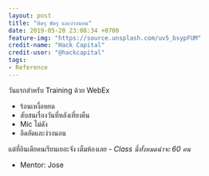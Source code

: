 ```yaml
---
layout: post
title: "ติดๆ ขัดๆ และง่วงนอน"
date: 2019-05-20 23:08:34 +0700
feature-img: "https://source.unsplash.com/uv5_bsypFUM"
credit-name: "Hack Capital"
credit-user: "@hackcapital"
tags:
- Reference
---
```

วันแรกสำหรับ Training ด้วย WebEx
- ร้อนเหงื่อหยด
- สับสนเรื่องวันที่หลังเที่ยงคืน
- Mic ไม่ดัง
- อึดอัดและง่วงนอน

แต่ที่อินเดียคนเรียนเยอะจัง เต็มห้องเลย - *Class นี้ทั้งหมดน่าจะ 60 คน*

<i class="fa fa-child" style="color:plum"></i>

- Mentor: Jose
